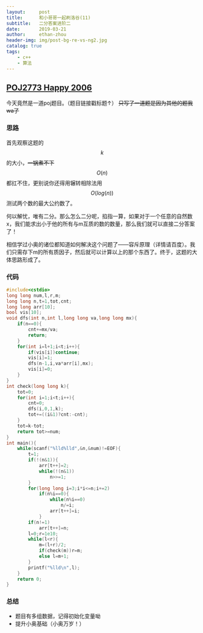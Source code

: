 ```yaml
---
layout:     post
title:      和小哥哥一起刷洛谷(11)
subtitle:   二分答案进阶二
date:       2019-03-21
author:     ethan-zhou
header-img: img/post-bg-re-vs-ng2.jpg
catalog: true
tags:
    - c++
    - 算法
---
```


## [POJ2773 Happy 2006](http://poj.org/problem?id=2773)

今天竟然是一道poj题目。（题目链接戳标题↑）
~~只写了一道题是因为其他的题我wa了~~

### 思路

首先观察这题的$$k$$的大小，~~一锅煮不下~~$$O(n)$$都扛不住，更别说你还得用辗转相除法用$$O(log(n))$$测试两个数的最大公约数了。

何以解忧，唯有二分。那么怎么二分呢，掐指一算，如果对于一个任意的自然数x，我们能求出小于他的所有与m互质的数的数量，那么我们就可以直接二分答案了！

相信学过小奥的诸位都知道如何解决这个问题了——容斥原理（详情请百度）。我们只需存下m的所有质因子，然后就可以计算以上的那个东西了。终于，这题的大体思路形成了。

### 代码

```cpp
#include<cstdio>
long long num,l,r,m;
long long n,t=1,tot,cnt;
long long arr[10];
bool vis[10];
void dfs(int n,int l,long long va,long long mx){
	if(n==0){
		cnt+=mx/va;
		return;
	}
	for(int i=l+1;i<t;i++){
		if(vis[i])continue;
		vis[i]=1;
		dfs(n-1,i,va*arr[i],mx);
		vis[i]=0;
	}
}
int check(long long k){
	tot=0;
	for(int i=1;i<t;i++){
		cnt=0;
		dfs(i,0,1,k);
		tot+=((i&1)?cnt:-cnt);
	}
	tot=k-tot;
	return tot>=num;
}
int main(){
	while(scanf("%lld%lld",&n,&num)!=EOF){
		t=1;
		if(!(n&1)){
			arr[t++]=2;
			while(!(n&1))
				n>>=1;
		}
		for(long long i=3;i*i<=n;i+=2)
			if(n%i==0){
				while(n%i==0)
					n/=i;
				arr[t++]=i;
			}
		if(n!=1)
			arr[t++]=n;
		l=0;r=1e10;
		while(l<r){
			m=(l+r)/2;
			if(check(m))r=m;
			else l=m+1;
		}
		printf("%lld\n",l);
	}
	return 0;
}
```

### 总结
- 题目有多组数据，记得初始化变量呦
- 提升小奥基础（小奥万岁！）